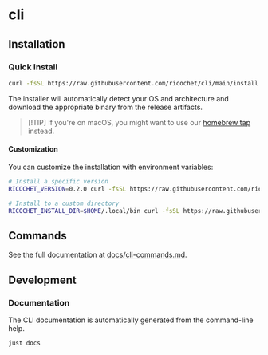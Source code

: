 # cli

## Installation

### Quick Install

```bash
curl -fsSL https://raw.githubusercontent.com/ricochet/cli/main/install.sh | sh
```

The installer will automatically detect your OS and architecture and download the appropriate binary from the release artifacts.

>[!TIP] If you're on macOS, you might want to use our [homebrew tap](https://github.com/ricochet-rs/homebrew-tap) instead.

#### Customization

You can customize the installation with environment variables:

```bash
# Install a specific version
RICOCHET_VERSION=0.2.0 curl -fsSL https://raw.githubusercontent.com/ricochet/cli/main/install.sh | sh

# Install to a custom directory
RICOCHET_INSTALL_DIR=$HOME/.local/bin curl -fsSL https://raw.githubusercontent.com/ricochet/cli/main/install.sh | sh
```

## Commands

See the full documentation at [docs/cli-commands.md](docs/cli-commands.md).

## Development

### Documentation

The CLI documentation is automatically generated from the command-line help.

```bash
just docs
```

